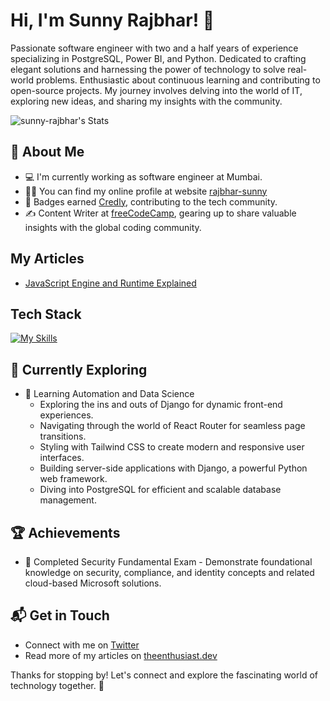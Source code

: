 # Hi, I'm Sunny Rajbhar! 👋

Passionate software engineer with two and a half years of experience specializing in PostgreSQL, Power BI, and Python. Dedicated to crafting elegant solutions and harnessing the power of technology to solve real-world problems. Enthusiastic about continuous learning and contributing to open-source projects. My journey involves delving into the world of IT, exploring new ideas, and sharing my insights with the community.

![sunny-rajbhar's Stats](https://github-readme-stats.vercel.app/api?username=sunny-rajbhar&theme=vue-dark&show_icons=true&hide_border=true&count_private=true)

## 🚀 About Me

- 💻 I'm currently working as software engineer at Mumbai.
- 🙍‍♂️ You can find my online profile at website [rajbhar-sunny](https://rajbhar-sunny.blogspot.com)
- 🏅 Badges earned [Credly](https://www.credly.com/users/sunny-rajbhar/badges), contributing to the tech community.
- ✍️ Content Writer at [freeCodeCamp](https://www.freecodecamp.org/), gearing up to share valuable insights with the global coding community.

## My Articles
- [JavaScript Engine and Runtime Explained](https://www.freecodecamp.org/news/javascript-engine-and-runtime-explained/)


## Tech Stack
[![My Skills](https://skillicons.dev/icons?i=py,html,bootstrap,anaconda)](https://skillicons.dev)

## 🌱 Currently Exploring

- 🚀 Learning Automation and Data Science
  - Exploring the ins and outs of Django for dynamic front-end experiences.
  - Navigating through the world of React Router for seamless page transitions.
  - Styling with Tailwind CSS to create modern and responsive user interfaces.
  - Building server-side applications with Django, a powerful Python web framework.
  - Diving into PostgreSQL for efficient and scalable database management.

 ## 🏆 Achievements

- 🌟 Completed Security Fundamental Exam - Demonstrate foundational knowledge on security, compliance, and identity concepts and related cloud-based Microsoft solutions.


## 📬 Get in Touch

- Connect with me on [Twitter](https://twitter.com/sunnyrajbhar3)
- Read more of my articles on [theenthusiast.dev](https://theenthusiast.dev)

Thanks for stopping by! Let's connect and explore the fascinating world of technology together. 🚀

<!--
### Hi there 👋

**sunny-rajbhar/sunny-rajbhar** is a ✨ _special_ ✨ repository because its `README.md` (this file) appears on your GitHub profile.

Here are some ideas to get you started:

- 🔭 I’m currently working on ...
- 🌱 I’m currently learning ...
- 👯 I’m looking to collaborate on ...
- 🤔 I’m looking for help with ...
- 💬 Ask me about ...
- 📫 How to reach me: ...
- 😄 Pronouns: ...
- ⚡ Fun fact: ...
-->
